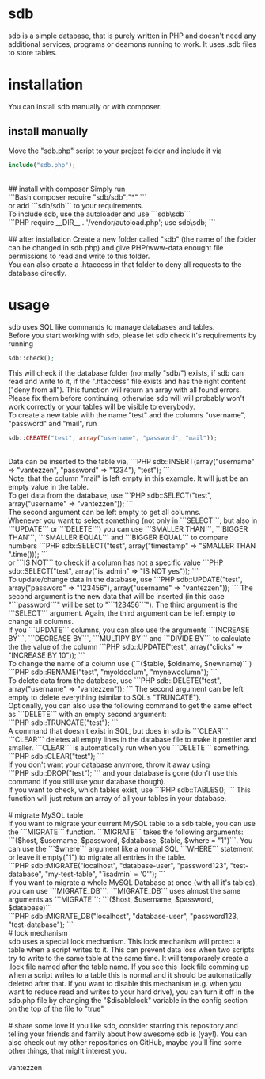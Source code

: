# sdb
sdb is a simple database, that is purely written in PHP and doesn't need any additional services, programs or deamons running to work. It uses .sdb files to store tables.

# installation
You can install sdb manually or with composer.<br />
## install manually
Move the "sdb.php" script to your project folder and include it via<br />
```PHP
include("sdb.php");
```
<br />
## install with composer
Simply run
<br />
```Bash
composer require "sdb/sdb":"*"
```
<br />
or add ```sdb/sdb``` to your requirements.
<br />
To include sdb, use the autoloader and use ```sdb\sdb```
<br />
```PHP
require __DIR__ . '/vendor/autoload.php';
use sdb\sdb;
```
<br />
<br />
## after installation
Create a new folder called "sdb" (the name of the folder can be changed in sdb.php) and give PHP/www-data enought file permissions to read and write to this folder.<br />
You can also create a .htaccess in that folder to deny all requests to the database directly.

# usage
sdb uses SQL like commands to manage databases and tables.<br />
Before you start working with sdb, please let sdb check it's requirements by running
```PHP
sdb::check();
```
This will check if the database folder (normally "sdb/") exists, if sdb can read and write to it, if the ".htaccess" file exists and has the right content ("deny from all"). This function will return an array with all found errors. Please fix them before continuing, otherwise sdb will will probably won't work correctly or your tables will be visible to everybody.
<br />
To create a new table with the name "test" and the columns "username", "password" and "mail", run<br />
```PHP
sdb::CREATE("test", array("username", "password", "mail"));
```
<br />
Data can be inserted to the table via,
```PHP
sdb::INSERT(array("username" => "vantezzen", "password" => "1234"), "test");
```
<br />
Note, that the column "mail" is left empty in this example. It will just be an empty value in the table.
<br />
To get data from the database, use
```PHP
sdb::SELECT("test", array("username" => "vantezzen"));
```
<br />
The second argument can be left empty to get all columns.
<br />
Whenever you want to select something (not only in ```SELECT```, but also in ```UPDATE``` or ```DELETE```) you can use ```SMALLER THAN```, ```BIGGER THAN```, ```SMALLER EQUAL``` and ```BIGGER EQUAL``` to compare numbers
```PHP
sdb::SELECT("test", array("timestamp" => "SMALLER THAN ".time()));
```
<br />
or ```IS NOT``` to check if a column has not a specific value
```PHP
sdb::SELECT("test", array("is_admin" => "IS NOT yes"));
```
<br />
To update/change data in the database, use
```PHP
sdb::UPDATE("test", array("password" => "123456"), array("username" => "vantezzen"));
```
The second argument is the new data that will be inserted (in this case "```password```" will be set to "```123456```"). The third argument is the ```SELECT``` argument.
Again, the third argument can be left empty to change all columns.
<br />
If you ```UPDATE``` columns, you can also use the arguments ```INCREASE BY```, ```DECREASE BY```, ```MULTIPY BY``` and ```DIVIDE BY``` to calculate the the value of the column
```PHP
sdb::UPDATE("test", array("clicks" => "INCREASE BY 10"));
```
<br />
To change the name of a column use (```($table, $oldname, $newname)```)
```PHP
sdb::RENAME("test", "myoldcolum", "mynewcolumn");
```
<br />
To delete data from the database, use
```PHP
sdb::DELETE("test", array("username" => "vantezzen"));
```
The second argument can be left empty to delete everything (similar to SQL's "TRUNCATE").
<br />
Optionally, you can also use the following command to get the same effect as ```DELETE``` with an empty second argument:<br />
```PHP
sdb::TRUNCATE("test");
```
<br />
A command that doesn't exist in SQL, but does in sdb is ```CLEAR```. ```CLEAR``` deletes all empty lines in the database file to make it prettier and smaller. ```CLEAR``` is automatically run when you ```DELETE``` something.
```PHP
sdb::CLEAR("test");
```
<br />
If you don't want your database anymore, throw it away using<br />
```PHP
sdb::DROP("test");
```
and your database is gone (don't use this command if you still use your database though).
<br />
If you want to check, which tables exist, use
```PHP
sdb::TABLES();
```
This function will just return an array of all your tables in your database.
<br />
<br />
# migrate MySQL table
<br />
If you want to migrate your current MySQL table to a sdb table, you can use the ```MIGRATE``` function. ```MIGRATE``` takes the following arguments: ```($host, $username, $password, $database, $table, $where = "1")```. You can use the ```$where``` argument like a normal SQL ```WHERE``` statement or leave it empty("1") to migrate all entries in the table.
<br />
```PHP
sdb::MIGRATE("localhost", "database-user", "password123", "test-database", "my-test-table", "`isadmin` = '0'");
```
<br />
If you want to migrate a whole MySQL Database at once (with all it's tables), you can use ```MIGRATE_DB```. ```MIGRATE_DB``` uses almost the same arguments as ```MIGRATE```: ```($host, $username, $password, $database)```
<br />
```PHP
sdb::MIGRATE_DB("localhost", "database-user", "password123, "test-database");
```
<br />
# lock mechanism
<br />
sdb uses a special lock mechanism. This lock mechanism will protect a table when a script writes to it. This can prevent data loss when two scripts try to write to the same table at the same time. It will temporarely create a .lock file named after the table name. If you see this .lock file comming up when a script writes to a table this is normal and it should be automatically deleted after that. If you want to disable this mechanism (e.g. when you want to reduce read and writes to your hard drive), you can turn it off in the sdb.php file by changing the "$disablelock" variable in the config section on the top of the file to "true"
<br />
<br />
# share some love
If you like sdb, consider starring this repository and telling your friends and family about how awesome sdb is (yay!).
You can also check out my other repositories on GitHub, maybe you'll find some other things, that might interest you.
<br />
<br />
vantezzen
